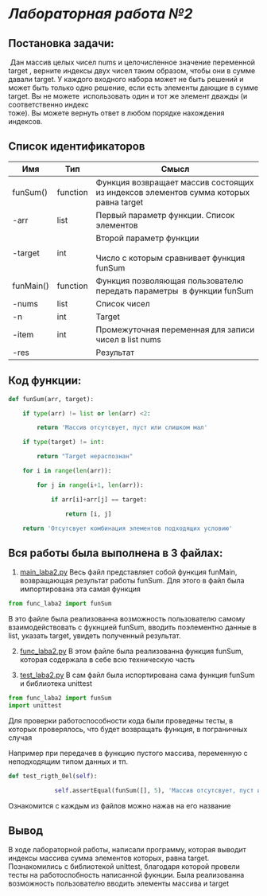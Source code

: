 # *Лабораторная работа №2* 

## **Постановка задачи:**

 Дан массив целых чисел nums и целочисленное значение переменной target , верните индексы двух чисел таким образом, чтобы они в сумме давали target. У каждого входного набора может не быть решений и может быть только одно решение, если есть элементы дающие в сумме target. Вы не можете  использовать один и тот же элемент дважды (и соответственно индекс тоже). Вы можете вернуть ответ в любом порядке нахождения индексов.

## **Список идентификаторов**

| **Имя**   | **Тип**  | **Смысл**                                                                            |
| --------- | -------- | ------------------------------------------------------------------------------------ |
| funSum()  | function | Функция возвращает массив состоящих из индексов элементов сумма которых равна target |
| -arr      | list     | Первый параметр функции. Список элементов                                            |
| -target   | int      | Второй параметр функции<br><br>Число с которым сравнивает функция funSum             |
| funMain() | function | Функция позволяющая пользователю передать параметры  в функции funSum                |
| -nums     | list     | Список чисел                                                                         |
| -n        | int      | Target                                                                               |
| -item     | int      | Промежуточная переменная для записи чисел в list nums                                |
| -res      |          | Результат                                                                            |

## **Код функции:**

```python
def funSum(arr, target):

    if type(arr) != list or len(arr) <2:

        return 'Массив отсутсвует, пуст или слишком мал'

    if type(target) != int:

        return "Target нераспознан"

    for i in range(len(arr)):

        for j in range(i+1, len(arr)):

            if arr[i]+arr[j] == target:

                return [i, j]

    return 'Отсутсвует комбинация элементов подходящих условию'
```


## **Вся работы была выполнена в 3 файлах:**


1) [main_laba2.py](https://github.com/Emin228/proga-python/blob/main/labs/lab№2/main_laba2.py) 
Весь файл представляет собой функция funMain, возвращающая результат работы funSum.
Для этого в файл была импортирована эта самая функция 
```python
from func_laba2 import funSum
```
В это файле была реализованна возможность пользователю самому взаимодействовать с фукнцией funSum, вводить поэлементно данные в list, указать target, увидеть полученный результат.  

2) [func_laba2.py](https://github.com/Emin228/proga-python/blob/main/labs/lab№2/func_laba2.py)
В этом файле была реализованна функция funSum, которая содержала в себе всю техническую часть

3) [test_laba2.py](https://github.com/Emin228/proga-python/blob/main/labs/lab№2/test_laba2.py)
В сам файл была испортирована сама функция funSum и библиотека unittest
```python
from func_laba2 import funSum
import unittest
```

Для проверки работоспособности кода были проведены тесты, в которых проверялось, что будет возвращать функция, в пограничных случая

Например при передачев в функцию пустого массива, переменную с неподходящим типом данных и тп.
```python
def test_rigth_0el(self):

             self.assertEqual(funSum([], 5), 'Массив отсутсвует, пуст или слишком мал')
```

Ознакомится c каждым из файлов можно нажав на его название

## **Вывод**

В ходе лабораторной работы, написали программу, которая выводит индексы массива сумма элементов которых, равна target. Познакомились с библиотекой unittest, благодаря которой провели тесты на работоспобность написанной фукнции. Была реализованна возможность пользователю вводить элементы массива и target
